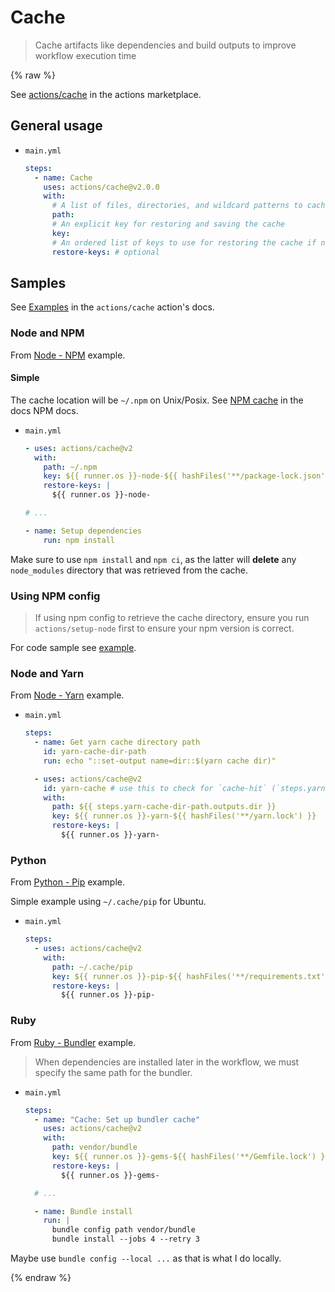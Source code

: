 # Cache
> Cache artifacts like dependencies and build outputs to improve workflow execution time

{% raw %}

See [actions/cache](https://github.com/marketplace/actions/cache) in the actions marketplace.


## General usage

- `main.yml`
    ```yaml
    steps:
      - name: Cache
        uses: actions/cache@v2.0.0
        with:
          # A list of files, directories, and wildcard patterns to cache and restore
          path:
          # An explicit key for restoring and saving the cache
          key:
          # An ordered list of keys to use for restoring the cache if no cache hit occurred for key
          restore-keys: # optional
    ```


## Samples

See [Examples](https://github.com/actions/cache/blob/master/examples.md) in the `actions/cache` action's docs.

### Node and NPM

From [Node - NPM](https://github.com/actions/cache/blob/master/examples.md#node---npm) example.

#### Simple

The cache location will be `~/.npm` on Unix/Posix. See [NPM cache](https://docs.npmjs.com/cli/cache#cache) in the docs NPM docs.

- `main.yml`
    ```yaml
    - uses: actions/cache@v2
      with:
        path: ~/.npm
        key: ${{ runner.os }}-node-${{ hashFiles('**/package-lock.json') }}
        restore-keys: |
          ${{ runner.os }}-node-

    # ...

    - name: Setup dependencies
        run: npm install
    ```

Make sure to use `npm install` and `npm ci`, as the latter will **delete** any `node_modules` directory that was retrieved from the cache.

### Using NPM config

> If using npm config to retrieve the cache directory, ensure you run `actions/setup-node` first to ensure your npm version is correct.

For code sample see [example](https://github.com/actions/cache/blob/master/examples.md#using-multiple-systems-and-npm-config).


### Node and Yarn

From [Node - Yarn](https://github.com/actions/cache/blob/master/examples.md#node---yarn) example.

- `main.yml`
    ```yaml
    steps:
      - name: Get yarn cache directory path
        id: yarn-cache-dir-path
        run: echo "::set-output name=dir::$(yarn cache dir)"

      - uses: actions/cache@v2
        id: yarn-cache # use this to check for `cache-hit` (`steps.yarn-cache.outputs.cache-hit != 'true'`)
        with:
          path: ${{ steps.yarn-cache-dir-path.outputs.dir }}
          key: ${{ runner.os }}-yarn-${{ hashFiles('**/yarn.lock') }}
          restore-keys: |
            ${{ runner.os }}-yarn-
    ```

### Python

From [Python - Pip](https://github.com/actions/cache/blob/master/examples.md#python---pip) example.

Simple example using `~/.cache/pip` for Ubuntu.

- `main.yml`
    ```yaml
    steps:
      - uses: actions/cache@v2
        with:
          path: ~/.cache/pip
          key: ${{ runner.os }}-pip-${{ hashFiles('**/requirements.txt') }}
          restore-keys: |
            ${{ runner.os }}-pip-
    ```

### Ruby

From [Ruby - Bundler](https://github.com/actions/cache/blob/master/examples.md#ruby---bundler) example.

> When dependencies are installed later in the workflow, we must specify the same path for the bundler.

- `main.yml`
    ```yaml
    steps:
      - name: "Cache: Set up bundler cache"
        uses: actions/cache@v2
        with:
          path: vendor/bundle
          key: ${{ runner.os }}-gems-${{ hashFiles('**/Gemfile.lock') }}
          restore-keys: |
            ${{ runner.os }}-gems-

      # ...

      - name: Bundle install
        run: |
          bundle config path vendor/bundle
          bundle install --jobs 4 --retry 3
    ```

Maybe use `bundle config --local ...` as that is what I do locally.

{% endraw %}
